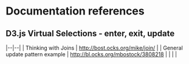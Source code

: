 # Documentation references

## D3.js Virtual Selections - enter, exit, update

|--|--|
| Thinking with Joins | http://bost.ocks.org/mike/join/ |
| General update pattern example | http://bl.ocks.org/mbostock/3808218 |
|  |  |
